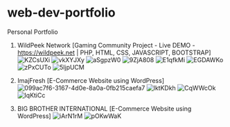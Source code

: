 # web-dev-portfolio
Personal Portfolio
1. WildPeek Network [Gaming Community Project - Live DEMO - https://wildpeek.net | PHP, HTML, CSS, JAVASCRIPT, BOOTSTRAP]
![KZCsUXi](https://github.com/user-attachments/assets/d3249153-6b75-469e-8aaa-0224cc0760cc)
![vkXYJXy](https://github.com/user-attachments/assets/0d56ccea-2dff-4c8d-9ad6-1c40d07a8306)
![aSgpzW0](https://github.com/user-attachments/assets/17479a17-3482-4824-8d52-28cc72980dfb)
![9ZjA808](https://github.com/user-attachments/assets/3ecbcd22-d060-4d1b-a2d0-c36678fa5f08)
![E1qfkMi](https://github.com/user-attachments/assets/f8063141-e083-4ff6-b1ed-ce46d8f6a73f)
![EGDAWKo](https://github.com/user-attachments/assets/11421eb8-dca8-4d6a-b72f-8e86d689e2a8)
![zPxCUTo](https://github.com/user-attachments/assets/9b4d611d-1ebc-43ef-b798-bc2596abcfce)
![5ljpUCM](https://github.com/user-attachments/assets/6194bcfa-0dcc-49f6-9e95-99144537b840)

2. ImajFresh [E-Commerce Website using WordPress]
![099ac7f6-3167-4d0e-8a0a-0fb215caefa7](https://github.com/user-attachments/assets/faf3f238-db77-4218-88ba-49b11fddba09)
![lktKDkh](https://github.com/user-attachments/assets/9471bbb5-c4aa-4835-93ec-197c3471aa78)
![CqWWcOk](https://github.com/user-attachments/assets/38949156-fb10-4b66-8f24-5db3a6ff81a7)
![IqKtiCc](https://github.com/user-attachments/assets/f1912842-6a58-4bfc-81f9-bd5f94a59794)

3. BIG BROTHER INTERNATIONAL [E-Commerce Website using WordPress]
![iArN1rM](https://github.com/user-attachments/assets/feba3708-de9b-45ee-9385-62c8827b5dbe)
![pOKwWaK](https://github.com/user-attachments/assets/e63c9c32-81c7-4150-809b-99541637a2f2)
